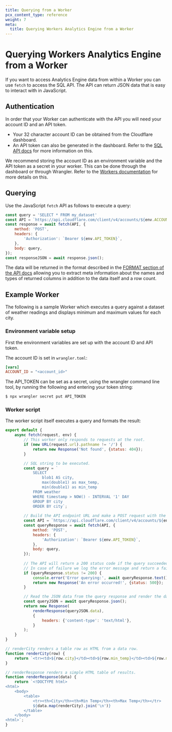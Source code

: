 ```yaml
---
title: Querying from a Worker
pcx_content_type: reference
weight: 7
meta:
  title: Querying Workers Analytics Engine from a Worker
---
```


# Querying Workers Analytics Engine from a Worker

If you want to access Analytics Engine data from within a Worker you can use `fetch` to access the SQL API. The API can return JSON data that is easy to interact with in JavaScript.

## Authentication

In order that your Worker can authenticate with the API you will need your account ID and an API token. 

* Your 32 character account ID can be obtained from the Cloudflare dashboard.
* An API token can also be generated in the dashboard. Refer to the [SQL API docs](/analytics/analytics-engine/sql-api/#authentication) for more information on this.

We recommend storing the account ID as an environment variable and the API token as a secret in your worker. This can be done through the dashboard or through Wrangler. Refer to the [Workers documentation](/workers/configuration/environment-variables/) for more details on this.

## Querying

Use the JavaScript `fetch` API as follows to execute a query:

```JavaScript
const query = 'SELECT * FROM my_dataset'
const API = `https://api.cloudflare.com/client/v4/accounts/${env.ACCOUNT_ID}/analytics_engine/sql`;
const response = await fetch(API, {
    method: 'POST',
    headers: {
        'Authorization': `Bearer ${env.API_TOKEN}`,
    },
    body: query,
});
const responseJSON = await response.json();
```

The data will be returned in the format described in the [FORMAT section of the API docs](/analytics/analytics-engine/sql-reference/#json) allowing you to extract meta information about the names and types of returned columns in addition to the data itself and a row count.


## Example Worker

The following is a sample Worker which executes a query against a dataset of weather readings and displays minimum and maximum values for each city.

### Environment variable setup

First the environment variables are set up with the account ID and API token.

The account ID is set in `wrangler.toml`:
```TOML
[vars]
ACCOUNT_ID = "<account_id>"
```

The API_TOKEN can be set as a secret, using the wrangler command line tool, by running the following and entering your token string:
```sh
$ npx wrangler secret put API_TOKEN
```

### Worker script

The worker script itself executes a query and formats the result:
```JavaScript
export default {
    async fetch(request, env) {
        // This worker only responds to requests at the root.
        if (new URL(request.url).pathname != '/') {
            return new Response('Not found', {status: 404});
        }

        // SQL string to be executed.
        const query = `
            SELECT
                blob1 AS city,
                max(double1) as max_temp,
                min(double1) as min_temp
            FROM weather
            WHERE timestamp > NOW() - INTERVAL '1' DAY
            GROUP BY city
            ORDER BY city`;
            
        // Build the API endpoint URL and make a POST request with the query string
        const API = `https://api.cloudflare.com/client/v4/accounts/${env.ACCOUNT_ID}/analytics_engine/sql`;
        const queryResponse = await fetch(API, {
            method: 'POST',
            headers: {
                'Authorization': `Bearer ${env.API_TOKEN}`,
            },
            body: query,
        });
        
        // The API will return a 200 status code if the query succeeded.
        // In case of failure we log the error message and return a failure message.
        if (queryResponse.status != 200) {
            console.error('Error querying:', await queryResponse.text());
            return new Response('An error occurred!', {status: 500});
        }

        // Read the JSON data from the query response and render the data as HTML.
        const queryJSON = await queryResponse.json();
        return new Response(
            renderResponse(queryJSON.data),
            {
                headers: {'content-type': 'text/html'},
            }
        );
    }
}

// renderCity renders a table row as HTML from a data row.
function renderCity(row) {
    return `<tr><td>${row.city}</td><td>${row.min_temp}</td><td>${row.max_temp}</td></tr>`;
}

// renderResponse renders a simple HTML table of results.
function renderResponse(data) {
    return `<!DOCTYPE html>
<html>
    <body>
        <table>
            <tr><th>City</th><th>Min Temp</th><th>Max Temp</th></tr>
            ${data.map(renderCity).join('\n')}
        </table>
    </body>
<html>`;
}
```
